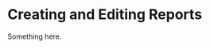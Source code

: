 [title]: # (Creating and Editing Reports)
[tags]: # (XXX)
[priority]: # (3312)
# Creating and Editing Reports
Something here.
